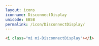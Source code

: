 ```yaml
---
layout: icons
iconname: DisconnectDisplay
unicode: EB5B
permalink: /icon/DisconnectDisplay/
---
```


``` html
<i class="mi mi-DisconnectDisplay"></i>
```

